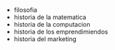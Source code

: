 - filosofia
- historia de la matematica
- historia de la computacion
- historia de los emprendimiendos
- historia del marketing
